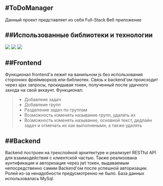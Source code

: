 #ToDoManager
---
Данный проект представляет из себя Full-Stack Веб приложение

##Использованные библиотеки и технологии
---
![](https://img.shields.io/badge/ASP.NET%20Core%206%20-blueviolet?style=for-the-badge&amp;logo=dotnet) ![](https://img.shields.io/badge/-Postman-orange?style=for-the-badge&logo=postman) ![](https://img.shields.io/badge/-MySQL-lightgrey?style=for-the-badge&logo=mysql)


##Frontend
---
Функционал frontend'a лежит на ванильном js без использования сторонних фреймворков или библиотек. Связь к backend'ом происходит через ajax запросы, прокидывая токен, полученный после удачного захода на свой аккаунт. 
Функционал:
> - Добавлеие задач
> - Добавлеие групп
> - Разделение задач по группам
> - Возможность изменять называние групп, удалять их
> - Возможность изменять называние, основной текст, дедлайн задач и отмечать их как выполнеными, а также удалять

##Backend
---
 Backend построен на трехслойной архитектуре и реализует RESTful API для взаимодействия с клиентской частью. Также реализована аунтификация и авторизация через jwt токен, выдаваемым непосредственно самим Backend'ом после успешной авторизации. Ролей из-за ненадобности предусмотренно не было. База данных использовалась MySql.